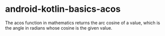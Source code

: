 # android-kotlin-basics-acos
The acos function in mathematics returns the arc cosine of a value, which is the angle in radians whose cosine is the given value.
